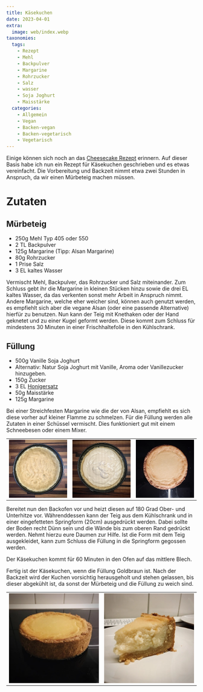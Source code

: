 ```yaml
---
title: Käsekuchen
date: 2023-04-01
extra:
  image: web/index.webp
taxonomies:
  tags:
    - Rezept
    - Mehl
    - Backpulver
    - Margarine
    - Rohrzucker
    - Salz
    - wasser
    - Soja Joghurt
    - Maisstärke
  categories:
    - Allgemein
    - Vegan
    - Backen-vegan
    - Backen-vegetarisch
    - Vegetarisch
---
```


Einige können sich noch an das [Cheesecake Rezept](/articles/american-cheesecake-style-2018-12-04/) erinnern. 
Auf dieser Basis habe ich nun ein Rezept für Käsekuchen geschrieben und es etwas vereinfacht. Die Vorbereitung und Backzeit nimmt etwa zwei Stunden in Anspruch, da wir einen Mürbeteig machen müssen.

<!-- more -->

# Zutaten

## Mürbeteig
* 250g Mehl Typ 405 oder 550
* 2 TL Backpulver
* 125g Margarine (Tipp: Alsan Margarine)
* 80g Rohrzucker
* 1 Prise Salz
* 3 EL kaltes Wasser

Vermischt Mehl, Backpulver, das Rohrzucker und Salz miteinander. Zum Schluss gebt ihr die Margarine in kleinen Stücken hinzu sowie die drei EL kaltes Wasser, da das verkenten sonst mehr Arbeit in Anspruch nimmt. 
Andere Margarine, welche eher weicher sind, können auch genutzt werden, es empfiehlt sich aber die vegane Alsan (oder eine passende Alternative) hierfür zu benutzen.
Nun kann der Teig mit Knethaken oder der Hand geknetet und zu einer Kugel geformt werden. Diese kommt zum Schluss für mindestens 30 Minuten in einer Frischhaltefolie in den Kühlschrank.

## Füllung
* 500g Vanille Soja Joghurt 
* Alternativ: Natur Soja Joghurt mit Vanille, Aroma oder Vanillezucker hinzugeben.
* 150g Zucker 
* 3 EL [Honigersatz](/articles/loewenzahn-sirup-2019-04-22/)
* 50g Maisstärke
* 125g Margarine

Bei einer Streichfesten Margarine wie die der von Alsan, empfiehlt es sich diese vorher auf kleiner Flamme zu schmelzen.
Für die Füllung werden alle Zutaten in einer Schüssel vermischt. Dies funktioniert gut mit einem Schneebesen oder einem Mixer.

||||
:---:|:---:|:---:
[![Springform mit Mürbeteig ausgekleidet auf einer hölzener Arbeitsplatte](web/IMG_1306-thumb.webp)](web/IMG_1306.webp)|[![Sprintform mit Müberteig und Füllung auf einer hölzener Arbeitsplatte](web/IMG_1308-thumb.webp)](web/IMG_1308.webp)|[![Käsekuchen auf einer Herdplatte von oben fotografiert](web/IMG_1309-thumb.webp)](web/IMG_1309.webp)

Bereitet nun den Backofen vor und heizt diesen auf 180 Grad Ober- und Unterhitze vor.
Währenddessen kann der Teig aus dem Kühlschrank und in einer eingefetteten Springform (20cm) ausgedrückt werden. 
Dabei sollte der Boden recht Dünn sein und die Wände bis zum oberen Rand gedrückt werden. Nehmt hierzu eure Daumen zur Hilfe.
Ist die Form mit dem Teig ausgekleidet, kann zum Schluss die Füllung in die Springform gegossen werden. 

Der Käsekuchen kommt für 60 Minuten in den Ofen auf das mittlere Blech. 

Fertig ist der Käsekuchen, wenn die Füllung Goldbraun ist.
Nach der Backzeit wird der Kuchen vorsichtig herausgeholt und stehen gelassen, bis dieser abgekühlt ist, da sonst der Mürbeteig und die Füllung zu weich sind.

|||
:---:|:---:
[![Käsekuchen von der Seite fotografiert. Am meisten zu sehen is der Teig.](web/IMG_1310-thumb.webp)](web/IMG_1310.webp)|[![Stück eines Käsekuchens auf einem Teller](web/IMG_1321-thumb.webp)](web/IMG_1321.webp)

